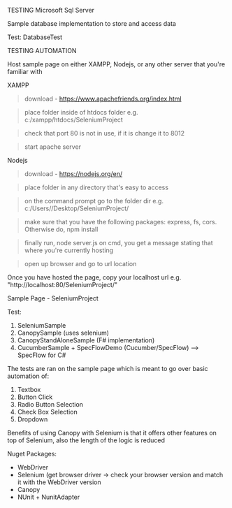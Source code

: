 TESTING Microsoft Sql Server

Sample database implementation to store and access data

Test:
DatabaseTest

TESTING AUTOMATION

Host sample page on either XAMPP, Nodejs, or any other server that you're familiar with

XAMPP

> download - https://www.apachefriends.org/index.html

> place folder inside of htdocs folder e.g. c:/xampp/htdocs/SeleniumProject

> check that port 80 is not in use, if it is change it to 8012

> start apache server

Nodejs

> download - https://nodejs.org/en/

> place folder in any directory that's easy to access

> on the command prompt go to the folder dir e.g. c:/Users/<username>/Desktop/SeleniumProject/
  
> make sure that you have the following packages: express, fs, cors. Otherwise do, npm install <package-name>
  
> finally run, node server.js on cmd, you get a message stating that where you're currently hosting

> open up browser and go to url location

Once you have hosted the page, copy your localhost url e.g. "http://localhost:80/SeleniumProject/"

Sample Page - SeleniumProject

Test:

1) SeleniumSample
2) CanopySample (uses selenium)
3) CanopyStandAloneSample (F# implementation)
4) CucumberSample + SpecFlowDemo (Cucumber/SpecFlow) --> SpecFlow for C#

The tests are ran on the sample page which is meant to go over basic automation of:

1) Textbox
2) Button Click
3) Radio Button Selection
4) Check Box Selection
5) Dropdown

Benefits of using Canopy with Selenium is that it offers other features on top of Selenium, also
the length of the logic is reduced

Nuget Packages:

- WebDriver
- Selenium (get browser driver -> check your browser version and match it with the WebDriver version
- Canopy
- NUnit + NunitAdapter
